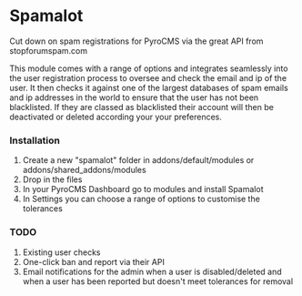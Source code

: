 Spamalot
========

Cut down on spam registrations for PyroCMS via the great API from stopforumspam.com

This module comes with a range of options and integrates seamlessly into the user registration process to oversee and check the email and ip of the user. It then checks it against one of the largest databases of spam emails and ip addresses in the world to ensure that the user has not been blacklisted. If they are classed as blacklisted their account will then be deactivated or deleted according your your preferences.

### Installation

1. Create a new "spamalot" folder in addons/default/modules or addons/shared_addons/modules
2. Drop in the files
3. In your PyroCMS Dashboard go to modules and install Spamalot
4. In Settings you can choose a range of options to customise the tolerances

### TODO

1. Existing user checks
2. One-click ban and report via their API
3. Email notifications for the admin when a user is disabled/deleted and when a user has been reported but doesn't meet tolerances for removal
